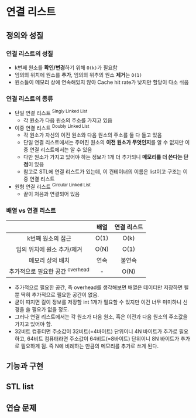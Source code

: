 # 연결 리스트

## 정의와 성질

### 연결 리스트의 성질

- k번째 원소를 **확인/변경**하기 위해 `O(k)`가 필요함
- 임의의 위치에 원소를 **추가**, 임의의 위추의 원소 **제거**는 `O(1)`
- 원소들이 메모리 상에 연속해있지 않아 Cache hit rate가 낮지만 할당이 다소 쉬움

### 연결 리스트의 종류

- 단일 연결 리스트 <sup>Singly Linked List</sup>
  - 각 원소가 다음 원소의 주소를 가지고 있음
- 이중 연결 리스트 <sup>Doubly Linked List</sup>
  - 각 원소가 자신의 이전 원소와 다음 원소의 주소를 둘 다 들고 있음
  - 단일 연결 리스트에서는 주어진 원소의 **이전 원소가 무엇인지**를 알 수 없지만 이중 연결 리스트에서는 알 수 있음
  - 다만 원소가 가지고 있어야 하는 정보가 1개 더 추가되니 **메모리를 더 쓴다는 단점**이 있음
  - 참고로 STL에 연결 리스트가 있는데, 이 컨테이너의 이름은 list이고 구조는 이중 연결 리스트
- 원형 연결 리스트 <sup>Circular Linked List</sup>
  - 끝이 처음과 연결되어 있음

### 배열 vs 연결 리스트

|                                            | 배열  | 연결 리스트 |
| :----------------------------------------: | :---: | :---------: |
|             k번째 원소의 접근              | O(1)  |    O(k)     |
|         임의 위치에 원소 추가/제거         | O(N)  |    O(1)     |
|              메모리 상의 배치              | 연속  |   불연속    |
| 추가적으로 필요한 공간 <sup>overhead</sup> |   -   |    O(N)     |

- 추가적으로 필요한 공간, 즉 overhead를 생각해보면 배열은 데이터만 저장하면 될 뿐 딱히 추가적으로 필요한 공간이 없음.
- 굳이 따지면 길이 정보를 저장할 int 1개가 필요할 수 있지만 이건 너무 미미하니 신경을 쓸 필요가 없을 정도.
- 그러나 연결 리스트에서는 각 원소가 다음 원소, 혹은 이전과 다음 원소의 주소값을 가지고 있어야 함.
- 32비트 컴퓨터면 주소값이 32비트(=4바이트) 단위이니 4N 바이트가 추가로 필요하고, 64비트 컴퓨터라면 주소값이 64비트(=8바이트) 단위이니 8N 바이트가 추가로 필요하게 됨. 즉 N에 비례하는 만큼의 메모리를 추가로 쓰게 된다.

## 기능과 구현

## STL list

## 연습 문제
